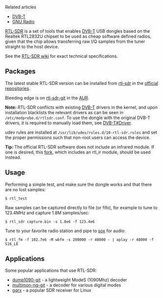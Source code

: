 Related articles

*   [DVB-T](/index.php/DVB-T "DVB-T")
*   [GNU Radio](/index.php/GNU_Radio "GNU Radio")

[RTL-SDR](http://sdr.osmocom.org/trac/wiki/rtl-sdr) is a set of tools that enables [DVB-T](/index.php/DVB-T "DVB-T") USB dongles based on the Realtek RTL2832U chipset to be used as cheap software defined radios, given that the chip allows transferring raw I/Q samples from the tuner straight to the host device.

See the [RTL-SDR wiki](http://sdr.osmocom.org/trac/wiki/rtl-sdr) for exact technical specifications.

## Packages

The latest stable RTL-SDR version can be installed from [rtl-sdr](https://www.archlinux.org/packages/?name=rtl-sdr) in the [official repositories](/index.php/Official_repositories "Official repositories").

Bleeding edge is on [rtl-sdr-git](https://aur.archlinux.org/packages/rtl-sdr-git/) in the [AUR](/index.php/AUR "AUR").

**Note:** RTL-SDR conflicts with existing [DVB-T](/index.php/DVB-T "DVB-T") drivers in the kernel, and upon installation blacklists the relevant drivers as can be seen in `/etc/modprobe.d/rtlsdr.conf`. To use the dongle with the original DVB-T drivers, it is required to manually load them, see [DVB-T#Driver](/index.php/DVB-T#Driver "DVB-T").

udev rules are installed at `/usr/lib/udev/rules.d/10-rtl-sdr.rules` and set the proper permissions such that non-root users can access the device.

**Tip:** The official RTL-SDR software does not include an infrared module. If one is desired, this [fork](https://github.com/librtlsdr/librtlsdr), which includes an rtl_ir module, should be used instead.

## Usage

Performing a simple test, and make sure the dongle works and that there are no lost samples:

```
$ rtl_test

```

Raw samples can be captured directly to file (or fifo), for example to tune to 123.4MHz and capture 1.8M samples/sec:

```
$ rtl_sdr capture.bin -s 1.8e6 -f 123.4e6

```

Tune to your favorite radio station and pipe to [sox](/index.php/PulseAudio "PulseAudio") for audio:

```
$ rtl_fm -f 102.7e6 -M wbfm -s 200000 -r 48000 - | aplay -r 48000 -f S16_LE

```

## Applications

Some popular applications that use RTL-SDR:

*   [dump1090-git](https://aur.archlinux.org/packages/dump1090-git/) - a lightweight ModeS (1090Mhz) decoder
*   [multimon-ng-git](https://aur.archlinux.org/packages/multimon-ng-git/) - a decoder for various digital modes
*   [gqrx](https://www.archlinux.org/packages/?name=gqrx) - a popular SDR receiver for Linux